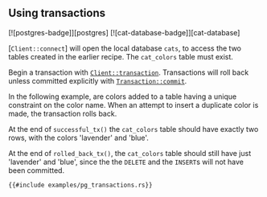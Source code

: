 ## Using transactions

[![postgres-badge]][postgres] [![cat-database-badge]][cat-database]

[`Client::connect`] will open the local database `cats`, to access the
two tables created in the earlier recipe. The `cat_colors` table must exist.

Begin a transaction with [`Client::transaction`]. Transactions will
roll back unless committed explicitly with [`Transaction::commit`].

In the following example, are colors added to a table having
a unique constraint on the color name. When an attempt to insert
a duplicate color is made, the transaction rolls back.

At the end of `successful_tx()` the `cat_colors` table should have
exactly two rows, with the colors 'lavender' and 'blue'.

At the end of `rolled_back_tx()`, the `cat_colors` table should still
have just 'lavender' and 'blue', since the the `DELETE` and the
`INSERT`s will not have been committed.

```rust,ignore
{{#include examples/pg_transactions.rs}}
```

[`Client::transaction`]: https://docs.rs/postgres/latest/postgres/struct.Client.html#method.transaction
[`Transaction::commit`]: https://docs.rs/postgres/latest/postgres/struct.Transaction.html#method.commit
